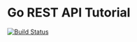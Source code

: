 
# Go REST API Tutorial

[![Build Status](https://travis-ci.org/zunayed/golang-crud-api.svg?branch=master)](https://travis-ci.org/zunayed/golang-crud-api)

